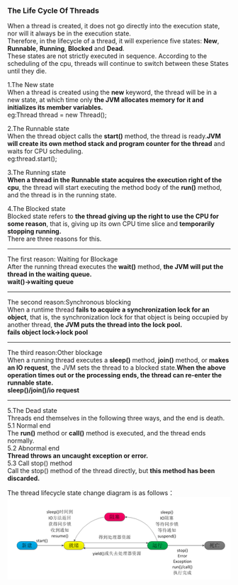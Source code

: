 ### The Life Cycle Of Threads 
When a thread is created, it does not go directly into the execution state, nor will it always be in the execution state.</br>
Therefore, in the lifecycle of a thread, it will experience five states: **New**, **Runnable**, **Running**, **Blocked** and **Dead**.</br>
These states are not strictly executed in sequence. According to the scheduling of the cpu, threads will continue to switch between these States until they die.</br>

1.The New state </br>
When a thread is created using the **new** keyword, the thread will be in a new state, at which time only **the JVM allocates memory for it and initializes its member variables.** </br>
eg:Thread thread = new Thread();

2.The Runnable state</br>
When the thread object calls the **start()** method, the thread is ready.**JVM will create its own method stack and program counter for the thread** and waits for CPU scheduling.</br>
eg:thread.start();

3.The Running state</br>
**When a thread in the Runnable state acquires the execution right of the cpu**, the thread will start executing the method body of the **run()** method, and the thread is in the running state.</br>

4.The Blocked state</br>
Blocked state refers to **the thread giving up the right to use the CPU for some reason**, that is, giving up its own CPU time slice and **temporarily stopping running.** </br>
There are three reasons for this.
*******
The first reason: Waiting for Blockage</br>
After the running thread executes the **wait()** method, **the JVM will put the thread in the waiting queue.** </br>
**wait()->waiting queue**
*******
The second reason:Synchronous blocking</br>
When a runtime thread **fails to acquire a synchronization lock for an object**, that is, the synchronization lock for that object is being occupied by another thread, **the JVM puts the thread into the lock pool.** </br>
**fails object lock->lock pool**
*******
The third reason:Other blockage</br>
When a running thread executes a **sleep()** method, **join()** method, or **makes an IO request**, the JVM sets the thread to a blocked state.**When the above operation times out or the processing ends, the thread can re-enter the runnable state.** </br>
**sleep()/join()/io request**
*******
5.The Dead state</br>
Threads end themselves in the following three ways, and the end is death.</br>
5.1 Normal end</br>
The **run()** method or **call()** method is executed, and the thread ends normally.</br>
5.2 Abnormal end</br>
**Thread throws an uncaught exception or error.** </br>
5.3 Call stop() method</br>
Call the stop() method of the thread directly, but **this method has been discarded.** </br>

The thread lifecycle state change diagram is as follows： 
![life](https://github.com/pzhx521/JAVA/blob/master/concurrent/thread-2-1.PNG)
